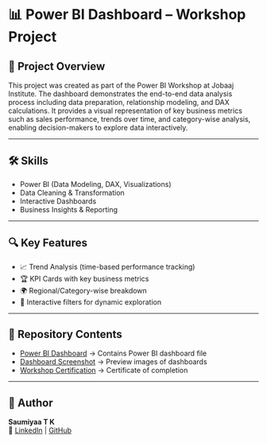# 📊 Power BI Dashboard – Workshop Project

## 📑 Project Overview
This project was created as part of the Power BI Workshop at Jobaaj Institute. The dashboard demonstrates the end-to-end data analysis process including data preparation, relationship modeling, and DAX calculations. It provides a visual representation of key business metrics such as sales performance, trends over time, and category-wise analysis, enabling decision-makers to explore data interactively.

---

## 🛠️ Skills
- Power BI (Data Modeling, DAX, Visualizations)
- Data Cleaning & Transformation
- Interactive Dashboards
- Business Insights & Reporting

---

## 🔍 Key Features
- 📈 Trend Analysis (time-based performance tracking)  
- 🏆 KPI Cards with key business metrics  
- 🌍 Regional/Category-wise breakdown  
- 🔄 Interactive filters for dynamic exploration

---

## 📂 Repository Contents

- [Power BI Dashboard](Dashboards/) → Contains Power BI dashboard file
- [Dashboard Screenshot](Screenshots/) → Preview images of dashboards
- [Workshop Certification](Certifications/) → Certificate of completion


---

## 👤 Author
**Saumiyaa T K**  
🔗 [LinkedIn](https://www.linkedin.com/in/saumiyaa-t-k) | [GitHub](https://github.com/SaumiyaaTK)


